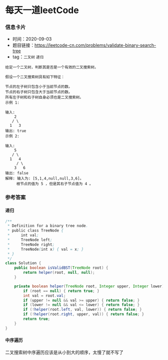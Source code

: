 # 每天一道leetCode

### 信息卡片

- 时间：2020-09-03
- 题目链接：https://leetcode-cn.com/problems/validate-binary-search-tree
- tag：`二叉树` `递归`

```
给定一个二叉树，判断其是否是一个有效的二叉搜索树。

假设一个二叉搜索树具有如下特征：

节点的左子树只包含小于当前节点的数。
节点的右子树只包含大于当前节点的数。
所有左子树和右子树自身必须也是二叉搜索树。
示例 1:

输入:
    2
   / \
  1   3
输出: true
示例 2:

输入:
    5
   / \
  1   4
     / \
    3   6
输出: false
解释: 输入为: [5,1,4,null,null,3,6]。
     根节点的值为 5 ，但是其右子节点值为 4 。

```
### 参考答案

#### 递归

```java
/**
 * Definition for a binary tree node.
 * public class TreeNode {
 *     int val;
 *     TreeNode left;
 *     TreeNode right;
 *     TreeNode(int x) { val = x; }
 * }
 */
class Solution {
    public boolean isValidBST(TreeNode root) {
        return helper(root, null, null);
    }

    private boolean helper(TreeNode root, Integer upper, Integer lower) {
        if (root == null) { return true; }
        int val = root.val;
        if (upper != null && val >= upper) { return false; }
        if (lower != null && val <= lower) { return false; }
        if (!helper(root.left, val, lower)) { return false; }
        if (!helper(root.right, upper, val)) { return false; }
        return true;
    }
}
```
#### 中序遍历
二叉搜索树中序遍历应该是从小到大的顺序，太慢了就不写了
